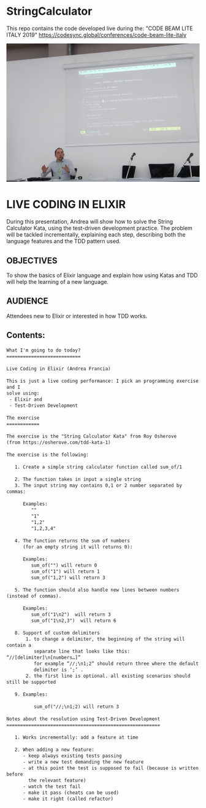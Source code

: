# StringCalculator

This repo contains the code developed live during the: "CODE BEAM LITE ITALY 2019" <https://codesync.global/conferences/code-beam-lite-italy>

![Andrea Francia presenting](francia-presenting.jpeg)


# LIVE CODING IN ELIXIR
During this presentation, Andrea will show how to solve the String Calculator Kata, using the test-driven development practice. The problem will be tackled incrementally, explaining each step, describing both the language features and the TDD pattern used.

## OBJECTIVES
To show the basics of Elixir language and explain how using Katas and TDD will help the learning of a new language.

## AUDIENCE
Attendees new to Elixir or interested in how TDD works.

## Contents:

```
What I'm going to do today?
===========================

Live Coding in Elixir (Andrea Francia)

This is just a live coding performance: I pick an programming exercise and I 
solve using:
 - Elixir and 
 - Test-Driven Development

The exercise
============

The exercise is the "String Calculator Kata" from Roy Osherove 
(from https://osherove.com/tdd-kata-1)

The exercise is the following:

   1. Create a simple string calculator function called sum_of/1

   2. The function takes in input a single string
   3. The input string may contains 0,1 or 2 number separated by commas:

      Examples:
         ""
         "1"
         "1,2"
         "1,2,3,4"

   4. The function returns the sum of numbers 
      (for an empty string it will returns 0):

      Examples:
         sum_of("") will return 0
         sum_of("1") will return 1
         sum_of("1,2") will return 3

   5. The function should also handle new lines between numbers (instead of commas).

      Examples:
         sum_of("1\n2")  will return 3
         sum_of("1\n2,3")  will return 6

   8. Support of custom delimiters
       1. to change a delimiter, the beginning of the string will contain a
          separate line that looks like this:   “//[delimiter]\n[numbers…]”
          for example “//;\n1;2” should return three where the default
          delimiter is ‘;’ .
       2. the first line is optional. all existing scenarios should still be supported

   9. Examples:
       
          sum_of("//;\n1;2) will return 3

Notes about the resolution using Test-Driven Development
========================================================

   1. Works incrementally: add a feature at time

   2. When adding a new feature:
      - keep always existing tests passing
      - write a new test demanding the new feature
      - at this point the test is supposed to fail (because is written before
        the relevant feature)
      - watch the test fail
      - make it pass (cheats can be used)
      - make it right (called refactor)

```
